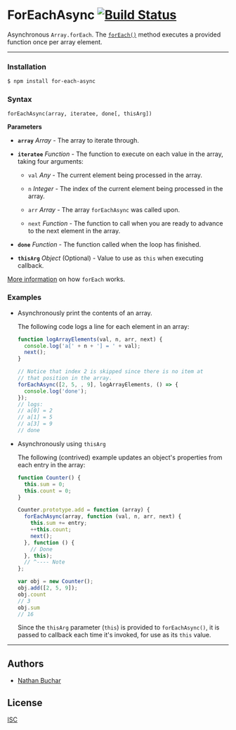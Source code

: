 ForEachAsync [![Build Status](https://travis-ci.org/nathanbuchar/for-each-async.svg?branch=master)](https://travis-ci.org/nathanbuchar/for-each-async)
===========

Asynchronous `Array.forEach`. The [`forEach()`][external_mdn_foreach] method executes a provided function once per array element.



***



### Installation

```bash
$ npm install for-each-async
```


### Syntax

```
forEachAsync(array, iteratee, done[, thisArg])
```

**Parameters**

* **`array`** *Array* - The array to iterate through.

* **`iteratee`** *Function* - The function to execute on each value in the array, taking four arguments:
  * `val` *Any* - The current element being processed in the array.

  * `n` *Integer* - The index of the current element being processed in the array.

  * `arr` *Array* - The array `forEachAsync` was called upon.

  * `next` *Function* - The function to call when you are ready to advance to the next element in the array.

* **`done`** *Function* - The function called when the loop has finished.

* **`thisArg`** *Object* (Optional) - Value to use as `this` when executing callback.

[More information][external_mdn_foreach] on how `forEach` works.


### Examples

* Asynchronously print the contents of an array.

  The following code logs a line for each element in an array:

  ```js
  function logArrayElements(val, n, arr, next) {
    console.log('a[' + n + '] = ' + val);
    next();
  }

  // Notice that index 2 is skipped since there is no item at
  // that position in the array.
  forEachAsync([2, 5, , 9], logArrayElements, () => {
    console.log('done');
  });
  // logs:
  // a[0] = 2
  // a[1] = 5
  // a[3] = 9
  // done
  ```

* Asynchronously using `thisArg`

  The following (contrived) example updates an object's properties from each entry in the array:

  ```js
  function Counter() {
    this.sum = 0;
    this.count = 0;
  }

  Counter.prototype.add = function (array) {
    forEachAsync(array, function (val, n, arr, next) {
      this.sum += entry;
      ++this.count;
      next();
    }, function () {
      // Done
    }, this);
    // ^---- Note
  };

  var obj = new Counter();
  obj.add([2, 5, 9]);
  obj.count
  // 3
  obj.sum
  // 16
  ```

  Since the `thisArg` parameter (`this`) is provided to `forEachAsync()`, it is passed to callback each time it's invoked, for use as its `this` value.



***



Authors
-------
* [Nathan Buchar]


License
-------
[ISC](./LICENSE)






[external_mdn_foreach]: https://developer.mozilla.org/en-US/docs/Web/JavaScript/Reference/Global_Objects/Array/forEach

[Nathan Buchar]: mailto:hello@nathanbuchar.com
